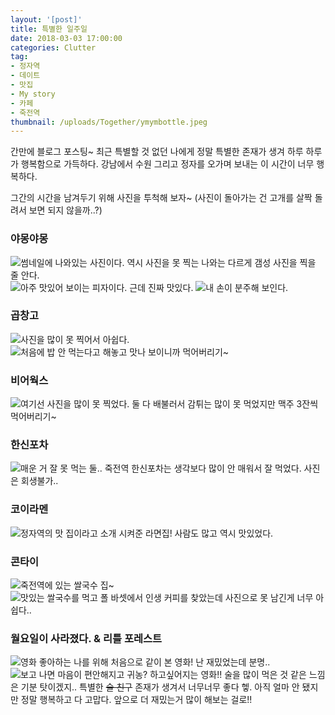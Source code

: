 ```yaml
---
layout: '[post]'
title: 특별한 일주일
date: 2018-03-03 17:00:00
categories: Clutter
tag:
- 정자역
- 데이트
- 맛집
- My story
- 카페
- 죽전역
thumbnail: /uploads/Together/ymymbottle.jpeg
---
```


간만에 블로그 포스팅~ 최근 특별할 것 없던 나에게 정말 특별한 존재가 생겨 하루 하루가 행복함으로 가득하다. 강남에서 수원 그리고 정자를 오가며 보내는 이 시간이 너무 행복하다.

그간의 시간을 남겨두기 위해 사진을 투척해 보자~ (사진이 돌아가는 건 고개를 살짝 돌려서 보면 되지 않을까..?)
### 야몽야몽
![썸네일에 나와있는 사진이다. 역시 사진을 못 찍는 나와는 다르게 갬성 사진을 찍을 줄 안다.](/uploads/Together/ymymbottle.jpeg)
![아주 맛있어 보이는 피자이다. 근데 진짜 맛있다.](/uploads/Together/ymym3.jpeg)
![내 손이 분주해 보인다.](/uploads/Together/ymym1.jpeg)
### 곱창고
![사진을 많이 못 찍어서 아쉽다.](/uploads/Together/gobchang.jpeg)
![처음에 밥 안 먹는다고 해놓고 맛나 보이니까 먹어버리기~](/uploads/Together/gobchang2.jpeg)
### 비어웍스
![여기선 사진을 많이 못 찍었다. 둘 다 배불러서 감튀는 많이 못 먹었지만 맥주 3잔씩 먹어버리기~](/uploads/Together/beerworks.jpeg)
### 한신포차
![매운 거 잘 못 먹는 둘.. 죽전역 한신포차는 생각보다 많이 안 매워서 잘 먹었다. 사진은 회생불가..](/uploads/Together/hanshin.jpeg)
### 코이라멘
![정자역의 맛 집이라고 소개 시켜준 라면집! 사람도 많고 역시 맛있었다.](/uploads/Together/ramen.jpeg)
### 콘타이
![죽전역에 있는 쌀국수 집~](/uploads/Together/kontai.jpeg)
![맛있는 쌀국수를 먹고 폴 바셋에서 인생 커피를 찾았는데 사진으로 못 남긴게 너무 아쉽다..](/uploads/Together/kontai2.jpeg)
### 월요일이 사라졌다. & 리틀 포레스트
![영화 좋아하는 나를 위해 처음으로 같이 본 영화! 난 재밌었는데 분명..](/uploads/Together/movie1.jpeg)
![보고 나면 마음이 편안해지고 귀농? 하고싶어지는 영화!!](/uploads/Together/movie2.jpeg)
술을 많이 먹은 것 같은 느낌은 기분 탓이겠지.. 특별한 ~~술 친구~~ 존재가 생겨서 너무너무 좋다 헿.  아직 얼마 안 됐지만 정말 행복하고 다 고맙다. 앞으로 더 재밌는거 많이 해보는 걸로!!
